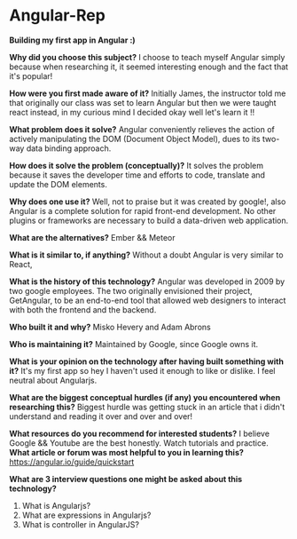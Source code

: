 # Angular-Rep 

**Building my first app in Angular :)** 

**Why did you choose this subject?**
I choose to teach myself Angular simply because when researching it, it seemed interesting enough and the fact that it's popular!

**How were you first made aware of it?**
Initially James, the instructor told me that originally our class was set to learn Angular but then we were taught react instead,
in my curious mind I decided okay well let's learn it !!

**What problem does it solve?**
Angular conveniently relieves the action of actively manipulating the DOM (Document Object Model), 
dues to its two-way data binding approach.

**How does it solve the problem (conceptually)?**
It solves the problem because it saves the developer time and efforts to code, translate and update the DOM elements.

**Why does one use it?**
Well, not to praise but it was created by google!, 
also Angular is a complete solution for rapid front-end development. 
No other plugins or frameworks are necessary to build a data-driven web application.

**What are the alternatives?**
Ember && Meteor 

**What is it similar to, if anything?**
Without a doubt Angular is very similar to React, 

**What is the history of this technology?**
Angular was developed in 2009 by two google employees. The two originally envisioned their project, GetAngular,
to be an end-to-end tool that allowed web designers to interact with both the frontend and the backend.

**Who built it and why?**
Misko Hevery and Adam Abrons 

**Who is maintaining it?**
Maintained by Google, since Google owns it. 

**What is your opinion on the technology after having built something with it?**
It's my first app so hey I haven't used it enough to like or dislike. I feel neutral about Angularjs.

**What are the biggest conceptual hurdles (if any) you encountered when researching this?**
Biggest hurdle was getting stuck in an article that i didn't understand and reading it over and over and over!

**What resources do you recommend for interested students?**
I believe Google && Youtube are the best honestly. Watch tutorials and practice.
**What article or forum was most helpful to you in learning this?**
https://angular.io/guide/quickstart

**What are 3 interview questions one might be asked about this technology?**
1. What is Angularjs?
2. What are expressions in Angularjs?
3. What is controller in AngularJS?
